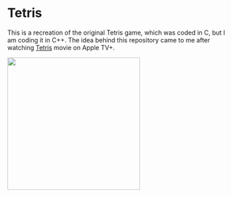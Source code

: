 # Tetris
This is a recreation of the original Tetris game, which was coded in C, but I am coding it in C++. The idea behind this repository came to me after watching [Tetris](https://tv.apple.com/movie/tetris/umc.cmc.4evmgcam356pzgxs2l7a18d7b?action=play) movie on Apple TV+. 

<img src='https://github.com/tarek20501/tetris/assets/39224871/99ec110a-fbed-46e2-97a1-782784d54728' width='300' align='middle'>
